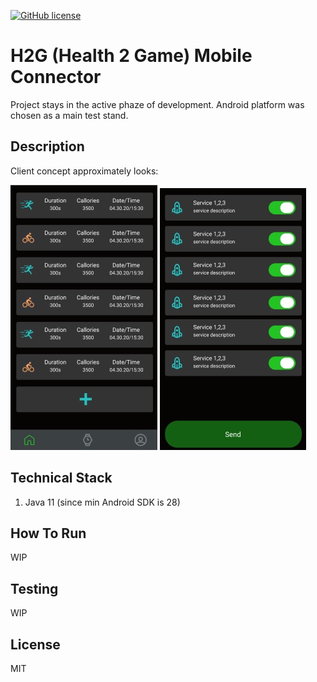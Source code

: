 [![GitHub license](https://img.shields.io/github/license/mashape/apistatus.svg)](https://github.com/Spayker/h2g-mobile-connector/blob/master/LICENSE)

# H2G (Health 2 Game) Mobile Connector

Project stays in the active phaze of development. Android platform was chosen as a main test stand.

## Description
Client concept approximately looks:

![alt text](resources/ux/h2g_activity_list.jpg)
![alt text](resources/ux/h2g_service_list.jpg)

## Technical Stack
1) Java 11 (since min Android SDK is 28)

## How To Run
WIP

## Testing
WIP

## License
MIT